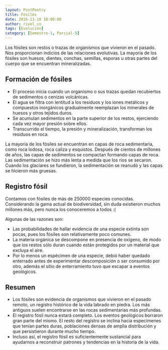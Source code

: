 ```yaml
---
layout: PostPoetry
title: Fósiles
date: 2016-11-10 18:00:00
author: rivel_co
tags: [Evolución]
category: [Semestre-1, Parcial-5]
---
```


Los fósiles son restos o trazas de organismos que vivieron en el pasado. Nos proporcionan indicios de las relaciones evolutivas. La mayoría de los fósiles son huesos, dientes, conchas, semillas, esporas u otras partes del cuerpo que se encuentran mineralizadas.

## Formación de fósiles

- El proceso inicia cuando un organismo o sus trazas quedan recubiertos de sedimentos o cenizas volcánicas.
- El agua se filtra con lentitud a los residuos y los iones metálicos y compuestos inorgánicos gradualmente reemplazan los minerales de huesos y otros tejidos duros.
- Se acumulan sedimentos en la parte superior de los restos, ejerciendo cada vez mayor presión sobre ellos.
- Transcurrido el tiempo, la presión y mineralización, transforman los residuos en roca.

La mayoría de los fósiles se encuentran en capas de roca sedimentaria, como roca lodosa, roca caliza y esquistos. Después de cientos de millones de años, las capas de sedimentos se compactan formando capas de roca. Las sedimentación se hizo más lenta a medida que los ríos se secaron. Cuando los glaciares se fundieron, la sedimentación se reanudó y las capas se hicieron más gruesas.

## Registro fósil

Contamos con fósiles de más de 250000 especies conocidas. Considerando la gama actual de biodiversidad, sin duda existieron muchos millones más, pero nunca los conoceremos a todos :( 

Algunas de las razones son:

- Las probabilidades de hallar evidencia de una especie extinta son pocas, pues los fósiles son relativamente poco comunes.
- La materia orgánica se descompone en presencia de oxígeno, de modo que los restos sólo duran cuando están protegidos por un material que excluya el aire.
- Por lo menos un espécimen de una especie, debió haber quedado enterrado antes de experimentar descomposición o ser consumido por otro, además el sitio de enterramiento tuvo que escapar a eventos geológicos.

## Resumen

- Los fósiles son evidencia de organismos que vivieron en el pasado remoto, un registro histórico de la vida labrado en piedra. Los más antiguos suelen encontrarse en las rocas sedimentarias más profundas. 
- El registro fósil nunca estará completo. Los eventos geológicos borraron gran parte del mismo. El resto del registro se inclina hacia especímenes que tenían partes duras, poblaciones densas de amplia distribución y que persistieron durante mucho tiempo.
- Incluso así, el registro fósil es suficientemente sustancial para ayudarnos a reconstruir patrones y tendencias en la historia de la vida.